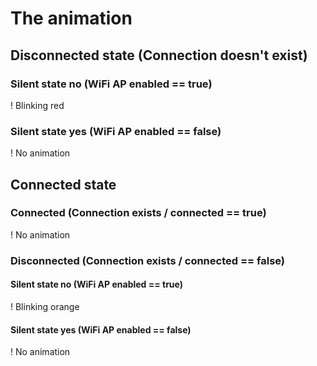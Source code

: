 # The animation

## Disconnected state (Connection doesn't exist)

### Silent state no (WiFi AP enabled == true)

! Blinking red

### Silent state yes (WiFi AP enabled == false)

! No animation


## Connected state

### Connected (Connection exists / connected == true)

! No animation

### Disconnected (Connection exists / connected == false)

#### Silent state no (WiFi AP enabled == true)

! Blinking orange

#### Silent state yes (WiFi AP enabled == false)

! No animation
